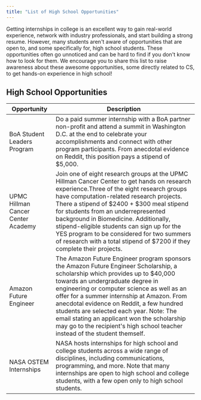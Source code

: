 ```yaml
---
title: "List of High School Opportunities"
---
```


Getting internships in college is an excellent way to gain real-world experience, network with industry professionals, and start building a strong resume. However, many students aren't aware of opportunities that are open to, and some specifically for, high school students. These opportunities often go unnoticed and can be hard to find if you don't know how to look for them. We encourage you to share this list to raise awareness about these awesome opportunities, some directly related to CS, to get hands-on experience in high school!

## High School Opportunities
| Opportunity | Description |
| ----------- | ----------- |
| BoA Student Leaders Program | Do a paid summer internship with a BoA partner non-profit and attend a summit in Washington D.C. at the end to celebrate your accomplishments and connect with other program participants. From anecdotal evidence on Reddit, this position pays a stipend of $5,000.
| UPMC Hillman Cancer Center Academy | Join one of eight research groups at the UPMC Hillman Cancer Center to get hands on research experience.Three of the eight research groups have computation-related research projects. There a stipend of $2400 + $300 meal stipend for students from an underrepresented background in Biomedicine. Additionally, stipend-eligible students can sign up for the YES program to be considered for two summers of research with a total stipend of $7200 if they complete their projects.
| Amazon Future Engineer | The Amazon Future Engineer program sponsors the Amazon Future Engineer Scholarship, a scholarship which provides up to $40,000 towards an undergraduate degree in engineering or computer science as well as an offer for a summer internship at Amazon. From anecdotal evidence on Reddit, a few hundred students are selected each year. Note: The email stating an applicant won the scholarship may go to the recipient's high school teacher instead of the student themself.
| NASA OSTEM Internships | NASA hosts internships for high school and college students across a wide range of disciplines, including communications, programming, and more. Note that many internships are open to high school and college students, with a few open only to high school students.